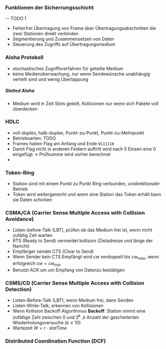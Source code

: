 ### Funktionen der Sicherrungsschicht
-- TODO 1

- Fehlerfrei Übertragung von Frame über Übertragungsabschnitten die zwei Stationen direkt verbinden
- Segmentierung und Zusammensetzen von Daten
- Steuerung des Zugriffs auf Übertragungsmedium
### Aloha Protokoll
- stochastisches Zugriffsverfahren für geteilte Medium
- keine Medienüberwachung, nur wenn Sendewünsche unabhängig verteilt sind und wenig Überlappung
##### Slotted Aloha
- Medium wird in Zeit Slots geteilt, Kollisionen nur wenn sich Pakete voll überdecken

### HDLC
- voll-duplex, halb-duplex, Punkt-zu-Punkt, Punkt-zu-Mehrpunkt 
- Betriebsarten: TODO
- Frames haben Flag am Anfang und Ende ```0111110``` 
- Damit Flag nicht in anderen Feldern auftritt wird nach 5 Einsen eine 0 eingefügt -> Prüfsumme wird vorher berechnet
- 

### Token-Ring
- Station sind mit einem Punkt zu Punkt Ring verbunden, unidirektionaler Betrieb
- Token wird weitergereicht und wenn eine Station das Token erhält kann sie Daten schicken

### CSMA/CA (Carrier Sense Multiple Access with Collision Avoidance)
- Listen-before-Talk (LBT), prüfen ob das Medium frei ist, wenn nicht zufällig Zeit warten
- RTS (Ready to Send) vermeidet kollision (Zieladresse und länge der Naricht)
- Empfänger sendet CTS (Clear to Send)
- Wenn Sender kein CTS Empfängt wird $cw$ verdoppelt bis $cw_{max}$, wenn erfolgreich $cw = cw_{min}$
- Benutzt ACK um um Empfang von Datenzu bestätigen

### CSMS/CD (Carrier Sense Multiple Access with Collision Detection)
- Listen-Before-Talk (LBT), wenn Medium frei, dann Senden
- Listen-While-Talk, erkennen von Kollisionen
- Wenn Kollision Backoff Algorithmus
**Backoff**: Station nimmt eine zufällige Zahl zwischen $0$ und $2^k$ ,$k$ Anzahl der gescheiterten Wiederholungsversuche ($k \le 10$)
- Wartezeit $W = r \cdot slotTime$  

### Distributed Coordination Function (DCF)



